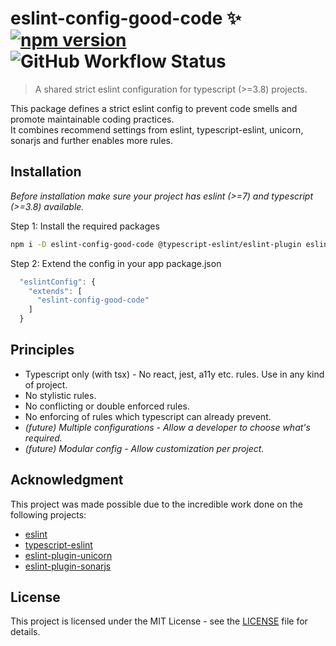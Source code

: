 # eslint-config-good-code ✨ [![npm version](https://img.shields.io/npm/v/eslint-config-good-code?logo=npm)](https://www.npmjs.com/package/eslint-config-good-code) ![GitHub Workflow Status](https://img.shields.io/github/workflow/status/anantoghosh/eslint-config-good-code/Node.js%20CI?label=Tests&logo=github)

> A shared strict eslint configuration for typescript (>=3.8) projects.

This package defines a strict eslint config to prevent code smells and promote maintainable coding practices.  
It combines recommend settings from eslint, typescript-eslint, unicorn, sonarjs and further enables more rules.

## Installation

_Before installation make sure your project has eslint (>=7) and typescript (>=3.8) available._

Step 1: Install the required packages

```sh
npm i -D eslint-config-good-code @typescript-eslint/eslint-plugin eslint-plugin-sonarjs eslint-plugin-unicorn
```

Step 2: Extend the config in your app package.json

```js
  "eslintConfig": {
    "extends": [
      "eslint-config-good-code"
    ]
  }
```

## Principles

- Typescript only (with tsx) - No react, jest, a11y etc. rules. Use in any kind of project.
- No stylistic rules.
- No conflicting or double enforced rules.
- No enforcing of rules which typescript can already prevent.
- _(future) Multiple configurations - Allow a developer to choose what's required._
- _(future) Modular config - Allow customization per project._

## Acknowledgment

This project was made possible due to the incredible work done on the following projects:

- [eslint](https://eslint.org/)
- [typescript-eslint](https://github.com/typescript-eslint/typescript-eslint)
- [eslint-plugin-unicorn](https://github.com/sindresorhus/eslint-plugin-unicorn)
- [eslint-plugin-sonarjs](https://github.com/SonarSource/eslint-plugin-sonarjs)

## License

This project is licensed under the MIT License - see the [LICENSE](LICENSE) file for details.
